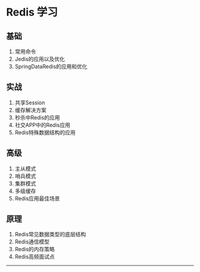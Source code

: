 # Redis 学习

## 基础
1. 常用命令
2. Jedis的应用以及优化
3. SpringDataRedis的应用和优化

## 实战
1. 共享Session
2. 缓存解决方案
3. 秒杀中Redis的应用
4. 社交APP中的Redis应用
5. Redis特殊数据结构的应用

## 高级
1. 主从模式
2. 哨兵模式
3. 集群模式
4. 多级缓存
5. Redis应用最佳场景


## 原理
1. Redis常见数据类型的底层结构
2. Redis通信模型
3. Redis的内存策略
4. Redis高频面试点

---
